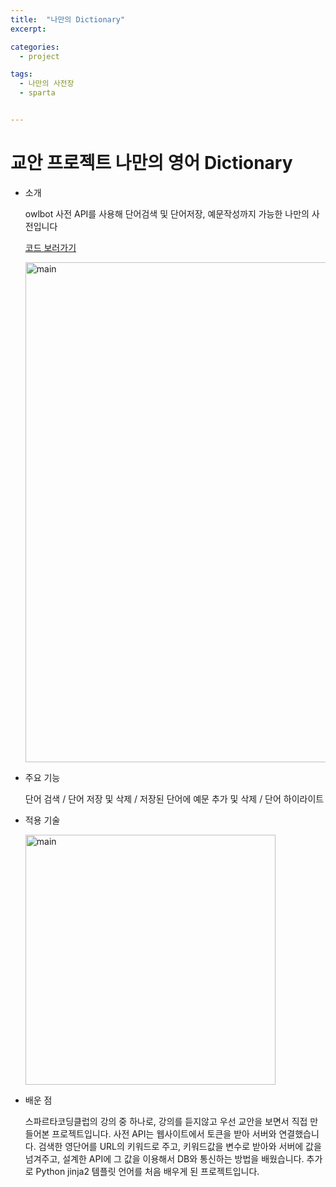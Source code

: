 ```yaml
---
title:  "나만의 Dictionary"
excerpt: 

categories:
  - project

tags:
  - 나만의 사전장
  - sparta


---
```


# 교안 프로젝트 나만의 영어 Dictionary

- 소개

  owlbot 사전 API를 사용해 단어검색 및 단어저장, 예문작성까지 가능한 나만의 사전입니다

  [코드 보러가기](https://github.com/ssunghyeon/project-dictionary)

  <img src="/Users/admin/Documents/GitHub/ssunghyeon.github.io/_posts/{{ site.url }}{{ site.baseurl }}/assets/images/" width="800px" alt="main">

- 주요 기능

  단어 검색 / 단어 저장 및 삭제 / 저장된 단어에 예문 추가 및 삭제 / 단어 하이라이트

- 적용 기술

  <img src="/Users/admin/Documents/GitHub/ssunghyeon.github.io/_posts/{{ site.url }}{{ site.baseurl }}/assets/images/dics.png" width="400px" alt="main">

- 배운 점

  스파르타코딩클럽의 강의 중 하나로, 강의를 듣지않고 우선 교안을 보면서 직접 만들어본 프로젝트입니다. 사전 API는 웹사이트에서 토큰을 받아 서버와 연결했습니다. 검색한 영단어를 URL의 키워드로 주고, 키워드값을 변수로 받아와 서버에 값을 넘겨주고, 설계한 API에 그 값을 이용해서 DB와 통신하는 방법을 배웠습니다. 추가로 Python jinja2 템플릿 언어를 처음 배우게 된 프로젝트입니다.
